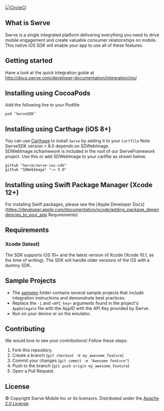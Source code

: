 [![CircleCI](https://circleci.com/gh/Swrve/swrve-ios-sdk/tree/release-9_0_1.svg?style=shield)](https://circleci.com/gh/Swrve/swrve-ios-sdk/tree/release-9_0_1)

What is Swrve
-------------
Swrve is a single integrated platform delivering everything you need to drive mobile engagement and create valuable consumer relationships on mobile.  
This native iOS SDK will enable your app to use all of these features.

Getting started
---------------
Have a look at the quick integration guide at http://docs.swrve.com/developer-documentation/integration/ios/

Installing using CocoaPods
--------------------------
Add the following line to your Podfile
```
pod ‘SwrveSDK’
```
Installing using Carthage (iOS 8+)
--------------------------
You can use [Carthage](https://github.com/Carthage/Carthage) to install `Swrve` by adding it to your `Cartfile`
Note SwrveSDK version > 8.0 depends on SDWebImage. SDWebImage.xcframework is included in the root of our SwrveFramework project.
Use this or add SDWebImage to your cartflie as shown below.

```
github "Swrve/swrve-ios-sdk"
github "SDWebImage" "~> 5.0"
```
Installing using Swift Package Manager (Xcode 12+)
--------------------------
For installing Swift packages, please see the [Apple Developer Docs](https://developer.apple.com/documentation/xcode/adding_package_dependencies_to_your_app
Requirements) 

Requirements
------------
### Xcode (latest)
The SDK supports iOS 10+ and the latest version of Xcode (Xcode 10.1, as the time of writing). The SDK will handle older versions of the OS with a dummy SDK.

Sample Projects
-------------------
- The [samples](samples) folder contains several sample projects that include integration instructions and demonstrate best practices.
- Replace the  `-1` and `<API_key>` arguments found in the project's `AppDelegate` file with the AppID with the API Key provided by Swrve.
- Run on your device or on the emulator.

Contributing
------------
We would love to see your contributions! Follow these steps:

1. Fork this repository.
2. Create a branch (`git checkout -b my_awesome_feature`)
3. Commit your changes (`git commit -m "Awesome feature"`)
4. Push to the branch (`git push origin my_awesome_feature`)
5. Open a Pull Request.

License
-------
© Copyright Swrve Mobile Inc or its licensors. Distributed under the [Apache 2.0 License](LICENSE).
